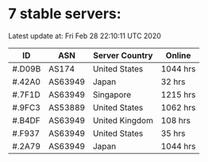 # 7 stable servers:

Latest update at: Fri Feb 28 22:10:11 UTC 2020

| ID | ASN | Server Country | Online |
| -- | --- | -------------- | ------ |
| #.D09B | AS174 | United States | 1044 hrs |
| #.42A0 | AS63949 | Japan | 32 hrs |
| #.7F1D | AS63949 | Singapore | 1215 hrs |
| #.9FC3 | AS53889 | United States | 1062 hrs |
| #.B4DF | AS63949 | United Kingdom | 108 hrs |
| #.F937 | AS63949 | United States | 35 hrs |
| #.2A79 | AS63949 | Japan | 1044 hrs |

